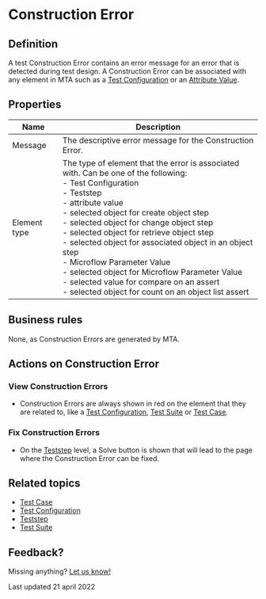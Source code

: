 # Construction Error



## Definition

A test Construction Error contains an error message for an error that is detected during test design. A Construction Error can be associated with any element in MTA such as a [Test Configuration](test-configuration) or an [Attribute Value](attribute-value).

## Properties
| Name | Description |
| ----------- | ----------- |
| Message | The descriptive error message for the Construction Error. |
| Element type | The type of element that the error is associated with. Can be one of the following: <br /> - Test Configuration<br /> - Teststep<br /> - attribute value<br /> - selected object for create object step<br /> - selected object for change object step<br /> - selected object for retrieve object step<br /> - selected object for associated object in an object step<br /> - Microflow Parameter Value<br /> - selected object for Microflow Parameter Value<br /> - selected value for compare on an assert<br /> - selected object for count on an object list assert<br /> |

## Business rules

None, as Construction Errors are generated by MTA.

## Actions on Construction Error

### View Construction Errors
- Construction Errors are always shown in red on the element that they are related to, like a [Test Configuration](test-configuration), [Test Suite](test-suite) or [Test Case](test-case).

### Fix Construction Errors
- On the [Teststep](teststep) level, a Solve button is shown that will lead to the page where the Construction Error can be fixed.

## Related topics
- [Test Case](test-case)
- [Test Configuration](test-configuration)
- [Teststep](teststep)
- [Test Suite](test-suite) 

## Feedback?
Missing anything? [Let us know!](mailto:support@menditect.com)

Last updated 21 april 2022